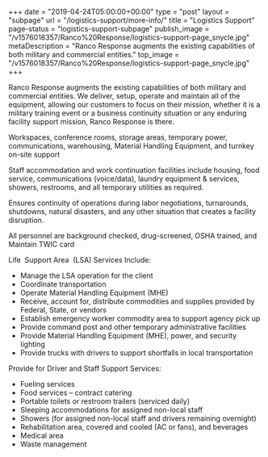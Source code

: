 +++
date = "2019-04-24T05:00:00+00:00"
type = "post"
layout = "subpage"
url = "/logistics-support/more-info/"
title = "Logistics Support"
page-status = "logistics-support-subpage"
publish_image = "/v1576018357/Ranco%20Response/logistics-support-page_snycle.jpg"
metaDescription = "Ranco Response augments the existing capabilities of both military and commercial entities."
top_image = "/v1576018357/Ranco%20Response/logistics-support-page_snycle.jpg"
+++

Ranco Response augments the existing capabilities of both military and commercial entities. We deliver, setup, operate and maintain all of the equipment, allowing our customers to focus on their mission, whether it is a military training event or a business continuity situation or any enduring facility support mission, Ranco Response is there.

Workspaces, conference rooms, storage areas, temporary power, communications, warehousing, Material Handling Equipment, and turnkey on-site support

Staff accommodation and work continuation facilities include housing, food service, communications (voice/data), laundry equipment & services, showers, restrooms, and all temporary utilities as required.

Ensures continuity of operations during labor negotiations, turnarounds, shutdowns, natural disasters, and any other situation that creates a facility disruption.

All personnel are background checked, drug-screened, OSHA trained, and Maintain TWIC card

Life  Support Area  (LSA) Services Include:

- Manage the LSA operation for the client
- Coordinate transportation
- Operate Material Handling Equipment (MHE)
- Receive, account for, distribute commodities and supplies provided by Federal, State, or vendors
- Establish emergency worker commodity area to support agency pick up
- Provide command post and other temporary administrative facilities
- Provide Material Handling Equipment (MHE), power, and security lighting
- Provide trucks with drivers to support shortfalls in local transportation

Provide for Driver and Staff Support Services:

- Fueling services
- Food services – contract catering
- Portable toilets or restroom trailers (serviced daily)
- Sleeping accommodations for assigned non-local staff
- Showers (for assigned non-local staff and drivers remaining overnight)
- Rehabilitation area, covered and cooled (AC or fans), and beverages
- Medical area
- Waste management
